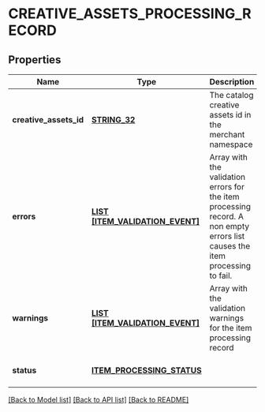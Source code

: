 # CREATIVE_ASSETS_PROCESSING_RECORD

## Properties
Name | Type | Description | Notes
------------ | ------------- | ------------- | -------------
**creative_assets_id** | [**STRING_32**](STRING_32.md) | The catalog creative assets id in the merchant namespace | [optional] [default to null]
**errors** | [**LIST [ITEM_VALIDATION_EVENT]**](ItemValidationEvent.md) | Array with the validation errors for the item processing record. A non empty errors list causes the item processing to fail. | [optional] [default to null]
**warnings** | [**LIST [ITEM_VALIDATION_EVENT]**](ItemValidationEvent.md) | Array with the validation warnings for the item processing record | [optional] [default to null]
**status** | [**ITEM_PROCESSING_STATUS**](ItemProcessingStatus.md) |  | [optional] [default to null]

[[Back to Model list]](../README.md#documentation-for-models) [[Back to API list]](../README.md#documentation-for-api-endpoints) [[Back to README]](../README.md)


